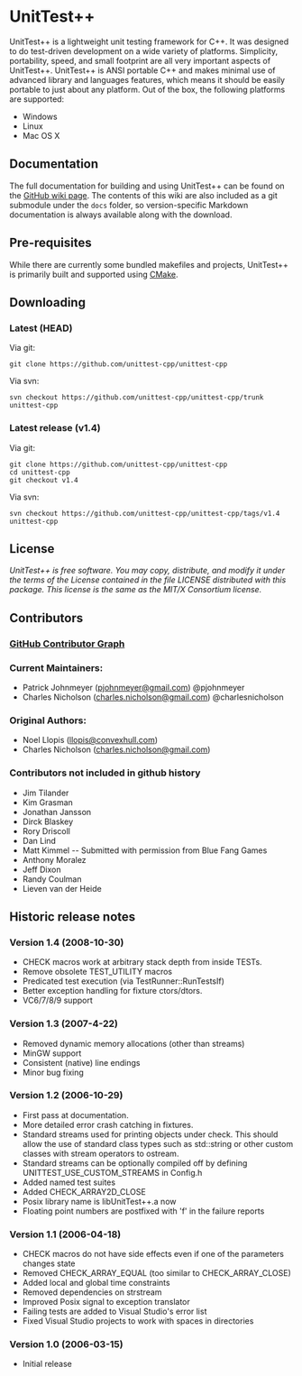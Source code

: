 UnitTest++
===========

UnitTest++ is a lightweight unit testing framework for C++. It was designed to do test-driven development on a wide variety of platforms. Simplicity, portability, speed, and small footprint are all very important aspects of UnitTest++. UnitTest++ is ANSI portable C++ and makes minimal use of advanced library and languages features, which means it should be easily portable to just about any platform. Out of the box, the following platforms are supported:

* Windows
* Linux
* Mac OS X

Documentation
--------------
The full documentation for building and using UnitTest++ can be found on the [GitHub wiki page](https://github.com/unittest-cpp/unittest-cpp/wiki). The contents of this wiki are also included as a git submodule under the `docs` folder, so version-specific Markdown documentation is always available along with the download.

Pre-requisites
---------------
While there are currently some bundled makefiles and projects, UnitTest++ is primarily built and supported using [CMake](http://cmake.org).

Downloading
------------
### Latest (HEAD) ###

Via git:

    git clone https://github.com/unittest-cpp/unittest-cpp

Via svn:

    svn checkout https://github.com/unittest-cpp/unittest-cpp/trunk unittest-cpp

### Latest release (v1.4) ###

Via git:

    git clone https://github.com/unittest-cpp/unittest-cpp
    cd unittest-cpp
    git checkout v1.4

Via svn:

    svn checkout https://github.com/unittest-cpp/unittest-cpp/tags/v1.4 unittest-cpp

License
---------
*UnitTest++ is free software. You may copy, distribute, and modify it under
the terms of the License contained in the file LICENSE distributed
with this package. This license is the same as the MIT/X Consortium
license.*

Contributors
--------------
### [GitHub Contributor Graph](https://github.com/unittest-cpp/unittest-cpp/contributors) ###

### Current Maintainers: ###
* Patrick Johnmeyer (pjohnmeyer@gmail.com) @pjohnmeyer
* Charles Nicholson (charles.nicholson@gmail.com) @charlesnicholson

### Original Authors: ###
* Noel Llopis (llopis@convexhull.com) 
* Charles Nicholson (charles.nicholson@gmail.com)

### Contributors not included in github history ###
* Jim Tilander
* Kim Grasman
* Jonathan Jansson
* Dirck Blaskey
* Rory Driscoll
* Dan Lind
* Matt Kimmel -- Submitted with permission from Blue Fang Games
* Anthony Moralez
* Jeff Dixon
* Randy Coulman
* Lieven van der Heide

Historic release notes
----------------------

### Version 1.4 (2008-10-30) ###
- CHECK macros work at arbitrary stack depth from inside TESTs.
- Remove obsolete TEST_UTILITY macros
- Predicated test execution (via TestRunner::RunTestsIf)
- Better exception handling for fixture ctors/dtors.
- VC6/7/8/9 support

### Version 1.3 (2007-4-22) ###
- Removed dynamic memory allocations (other than streams)
- MinGW support
- Consistent (native) line endings
- Minor bug fixing

### Version 1.2 (2006-10-29) ###
- First pass at documentation.
- More detailed error crash catching in fixtures.
- Standard streams used for printing objects under check. This should allow the
  use of standard class types such as std::string or other custom classes with
  stream operators to ostream.
- Standard streams can be optionally compiled off by defining UNITTEST_USE_CUSTOM_STREAMS
  in Config.h
- Added named test suites
- Added CHECK_ARRAY2D_CLOSE 
- Posix library name is libUnitTest++.a now
- Floating point numbers are postfixed with 'f' in the failure reports

### Version 1.1 (2006-04-18) ###
- CHECK macros do not have side effects even if one of the parameters changes state
- Removed CHECK_ARRAY_EQUAL (too similar to CHECK_ARRAY_CLOSE)
- Added local and global time constraints
- Removed dependencies on strstream
- Improved Posix signal to exception translator
- Failing tests are added to Visual Studio's error list
- Fixed Visual Studio projects to work with spaces in directories

### Version 1.0 (2006-03-15) ###
- Initial release

